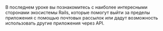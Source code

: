 В последнем уроке вы познакомитесь с наиболее интересными сторонами экосистемы Rails, которые помогут выйти за пределы приложения с помощью почтовых рассылок или дадут возможность использовать другие приложения через API.
